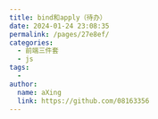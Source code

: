 ```yaml
---
title: bind和apply（待办）
date: 2024-01-24 23:08:35
permalink: /pages/27e8ef/
categories:
  - 前端三件套
  - js
tags:
  - 
author: 
  name: aXing
  link: https://github.com/08163356
---
```


<!-- more -->

